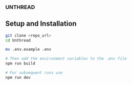 ### UNTHREAD

## Setup and Installation

```bash
git clone <repo_url>
cd Unthread

mv .env.example .env

# Then add the environment variables to the .env file
npm run build

# For subsequent runs use 
npm run dev 

```